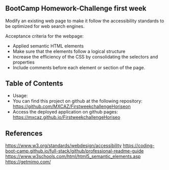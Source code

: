 # <Horiseon First-week-challenge>

## BootCamp Homework-Challenge first week

Modify an existing web page to make it follow the accessibility standards to be optimized for web search engines.

Acceptance criteria for the webpage:

- Applied semantic HTML elements
- Make sure that the elements follow a logical structure 
- Increase the efficiency of the CSS by consolidating the selectors and properties
- Include comments before each element or section of the page.

## Table of Contents 

- Usage:
- You can find this project on github at the following repository: https://github.com/MXCAZ/FirstweekchallengeHoriseon
- Access the deployed application on github pages: https://mxcaz.github.io/FirstweekchallengeHoriseo


## References

https://www.w3.org/standards/webdesign/accessibility
https://coding-boot-camp.github.io/full-stack/github/professional-readme-guide
https://www.w3schools.com/html/html5_semantic_elements.asp
https://getmimo.com/

